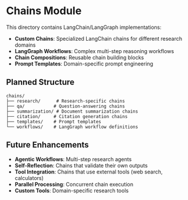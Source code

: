 # Chains Module

This directory contains LangChain/LangGraph implementations:

- **Custom Chains**: Specialized LangChain chains for different research domains
- **LangGraph Workflows**: Complex multi-step reasoning workflows
- **Chain Compositions**: Reusable chain building blocks
- **Prompt Templates**: Domain-specific prompt engineering

## Planned Structure

```
chains/
├── research/      # Research-specific chains
├── qa/           # Question-answering chains
├── summarization/ # Document summarization chains
├── citation/     # Citation generation chains
├── templates/    # Prompt templates
└── workflows/    # LangGraph workflow definitions
```

## Future Enhancements

- **Agentic Workflows**: Multi-step research agents
- **Self-Reflection**: Chains that validate their own outputs
- **Tool Integration**: Chains that use external tools (web search, calculators)
- **Parallel Processing**: Concurrent chain execution
- **Custom Tools**: Domain-specific research tools